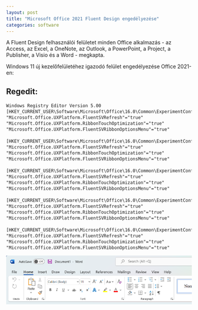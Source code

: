 ```yaml
---
layout: post
title: "Microsoft Office 2021 Fluent Design engedélyezése"
categories: software
---
```


A Fluent Design felhasználói felületet minden Office alkalmazás - az Access, az Excel, a OneNote, az Outlook, a PowerPoint, a Project, a Publisher, a Visio és a Word - megkapta.

Windows 11 új kezelőfelületéhez igazodó felület engedélyezése Office 2021-en:

## Regedit:

```
Windows Registry Editor Version 5.00
[HKEY_CURRENT_USER\Software\Microsoft\Office\16.0\Common\ExperimentConfigs\ExternalFeatureOverrides\word]
"Microsoft.Office.UXPlatform.FluentSVRefresh"="true"
"Microsoft.Office.UXPlatform.RibbonTouchOptimization"="true"
"Microsoft.Office.UXPlatform.FluentSVRibbonOptionsMenu"="true"

[HKEY_CURRENT_USER\Software\Microsoft\Office\16.0\Common\ExperimentConfigs\ExternalFeatureOverrides\excel]
"Microsoft.Office.UXPlatform.FluentSVRefresh"="true"
"Microsoft.Office.UXPlatform.RibbonTouchOptimization"="true"
"Microsoft.Office.UXPlatform.FluentSVRibbonOptionsMenu"="true"

[HKEY_CURRENT_USER\Software\Microsoft\Office\16.0\Common\ExperimentConfigs\ExternalFeatureOverrides\onenote]
"Microsoft.Office.UXPlatform.FluentSVRefresh"="true"
"Microsoft.Office.UXPlatform.RibbonTouchOptimization"="true"
"Microsoft.Office.UXPlatform.FluentSVRibbonOptionsMenu"="true"

[HKEY_CURRENT_USER\Software\Microsoft\Office\16.0\Common\ExperimentConfigs\ExternalFeatureOverrides\outlook]
"Microsoft.Office.UXPlatform.FluentSVRefresh"="true"
"Microsoft.Office.UXPlatform.RibbonTouchOptimization"="true"
"Microsoft.Office.UXPlatform.FluentSVRibbonOptionsMenu"="true"

[HKEY_CURRENT_USER\Software\Microsoft\Office\16.0\Common\ExperimentConfigs\ExternalFeatureOverrides\powerpoint]
"Microsoft.Office.UXPlatform.FluentSVRefresh"="true"
"Microsoft.Office.UXPlatform.RibbonTouchOptimization"="true"
"Microsoft.Office.UXPlatform.FluentSVRibbonOptionsMenu"="true"
```

![Office 2021 new UI](/assets/images/office21newui.png)
